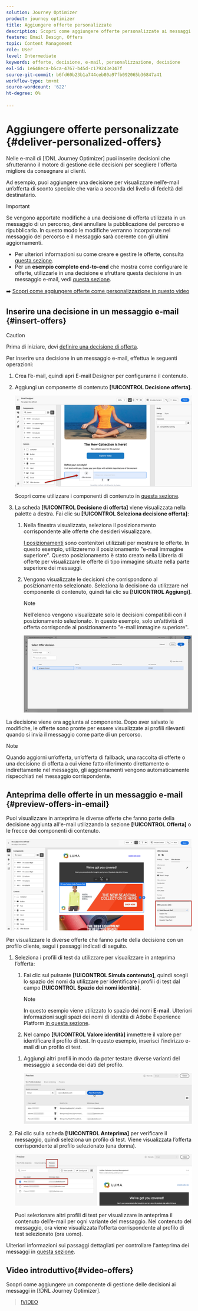 ```yaml
---
solution: Journey Optimizer
product: journey optimizer
title: Aggiungere offerte personalizzate
description: Scopri come aggiungere offerte personalizzate ai messaggi
feature: Email Design, Offers
topic: Content Management
role: User
level: Intermediate
keywords: offerte, decisione, e-mail, personalizzazione, decisione
exl-id: 1e648eca-b5ca-4767-b45d-c179243e347f
source-git-commit: b6fd60b23b1a744ceb80a97fb092065b36847a41
workflow-type: tm+mt
source-wordcount: '622'
ht-degree: 0%

---
```


# Aggiungere offerte personalizzate {#deliver-personalized-offers}

Nelle e-mail di [!DNL Journey Optimizer] puoi inserire decisioni che sfrutteranno il motore di gestione delle decisioni per scegliere l&#39;offerta migliore da consegnare ai clienti.

Ad esempio, puoi aggiungere una decisione per visualizzare nell’e-mail un’offerta di sconto speciale che varia a seconda del livello di fedeltà del destinatario.

>[!IMPORTANT]
>
>Se vengono apportate modifiche a una decisione di offerta utilizzata in un messaggio di un percorso, devi annullare la pubblicazione del percorso e ripubblicarlo.  In questo modo le modifiche verranno incorporate nel messaggio del percorso e il messaggio sarà coerente con gli ultimi aggiornamenti.

* Per ulteriori informazioni su come creare e gestire le offerte, consulta [questa sezione](../offers/get-started/starting-offer-decisioning.md).
* Per un **esempio completo end-to-end** che mostra come configurare le offerte, utilizzarle in una decisione e sfruttare questa decisione in un messaggio e-mail, vedi [questa sezione](../offers/offers-e2e.md#insert-decision-in-email).

➡️ [Scopri come aggiungere offerte come personalizzazione in questo video](#video-offers)

## Inserire una decisione in un messaggio e-mail {#insert-offers}

>[!CAUTION]
>
>Prima di iniziare, devi [definire una decisione di offerta](../offers/offer-activities/create-offer-activities.md).

Per inserire una decisione in un messaggio e-mail, effettua le seguenti operazioni:

1. Crea l’e-mail, quindi apri E-mail Designer per configurarne il contenuto.

1. Aggiungi un componente di contenuto **[!UICONTROL Decisione offerta]**.

   ![](assets/deliver-offer-component.png)

   Scopri come utilizzare i componenti di contenuto in [questa sezione](content-components.md).

1. La scheda **[!UICONTROL Decisione di offerta]** viene visualizzata nella palette a destra. Fai clic su **[!UICONTROL Seleziona decisione offerta]**:

   1. Nella finestra visualizzata, seleziona il posizionamento corrispondente alle offerte che desideri visualizzare.

      [I posizionamenti](../offers/offer-library/creating-placements.md) sono contenitori utilizzati per mostrare le offerte. In questo esempio, utilizzeremo il posizionamento &quot;e-mail immagine superiore&quot;. Questo posizionamento è stato creato nella Libreria di offerte per visualizzare le offerte di tipo immagine situate nella parte superiore dei messaggi.

   1. Vengono visualizzate le decisioni che corrispondono al posizionamento selezionato. Seleziona la decisione da utilizzare nel componente di contenuto, quindi fai clic su **[!UICONTROL Aggiungi]**.

      >[!NOTE]
      >
      >Nell’elenco vengono visualizzate solo le decisioni compatibili con il posizionamento selezionato. In questo esempio, solo un’attività di offerta corrisponde al posizionamento &quot;e-mail immagine superiore&quot;.

      ![](assets/deliver-offer-placement.png)

La decisione viene ora aggiunta al componente. Dopo aver salvato le modifiche, le offerte sono pronte per essere visualizzate ai profili rilevanti quando si invia il messaggio come parte di un percorso.

>[!NOTE]
>
>Quando aggiorni un’offerta, un’offerta di fallback, una raccolta di offerte o una decisione di offerta a cui viene fatto riferimento direttamente o indirettamente nel messaggio, gli aggiornamenti vengono automaticamente rispecchiati nel messaggio corrispondente.

## Anteprima delle offerte in un messaggio e-mail {#preview-offers-in-email}

Puoi visualizzare in anteprima le diverse offerte che fanno parte della decisione aggiunta all&#39;e-mail utilizzando la sezione **[!UICONTROL Offerta]** o le frecce dei componenti di contenuto.

![](assets/deliver-offer-preview.png)

Per visualizzare le diverse offerte che fanno parte della decisione con un profilo cliente, segui i passaggi indicati di seguito.

1. Seleziona i profili di test da utilizzare per visualizzare in anteprima l’offerta:

   1. Fai clic sul pulsante **[!UICONTROL Simula contenuto]**, quindi scegli lo spazio dei nomi da utilizzare per identificare i profili di test dal campo **[!UICONTROL Spazio dei nomi identità]**.

      >[!NOTE]
      >
      >In questo esempio viene utilizzato lo spazio dei nomi **E-mail**. Ulteriori informazioni sugli spazi dei nomi di identità di Adobe Experience Platform [in questa sezione](../audience/get-started-identity.md).

   1. Nel campo **[!UICONTROL Valore identità]** immettere il valore per identificare il profilo di test. In questo esempio, inserisci l’indirizzo e-mail di un profilo di test.

   <!--For example enter smith@adobe.com and click the **[!UICONTROL Add profile]** button.-->

   1. Aggiungi altri profili in modo da poter testare diverse varianti del messaggio a seconda dei dati del profilo.

      ![](assets/deliver-offer-test-profiles.png)

1. Fai clic sulla scheda **[!UICONTROL Anteprima]** per verificare il messaggio, quindi seleziona un profilo di test. Viene visualizzata l’offerta corrispondente al profilo selezionato (una donna).

   ![](assets/deliver-offer-test-profile-female-preview.png)

   Puoi selezionare altri profili di test per visualizzare in anteprima il contenuto dell’e-mail per ogni variante del messaggio. Nel contenuto del messaggio, ora viene visualizzata l’offerta corrispondente al profilo di test selezionato (ora uomo).

Ulteriori informazioni sui passaggi dettagliati per controllare l&#39;anteprima dei messaggi in [questa sezione](#preview-your-messages).

## Video introduttivo{#video-offers}

Scopri come aggiungere un componente di gestione delle decisioni ai messaggi in [!DNL Journey Optimizer].

>[!VIDEO](https://video.tv.adobe.com/v/334088?quality=12)
